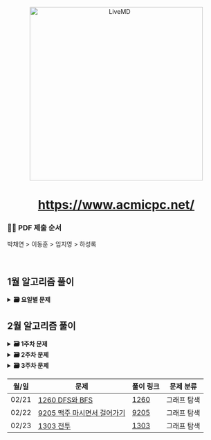 <p align='middle'>
<a href='https://www.acmicpc.net/'><img src='https://user-images.githubusercontent.com/40657327/153372372-9c901899-0b49-4111-bc98-aa0f1f3a2b0e.png' width="400px;" alt="LiveMD" /></a></p>

<h1 align='middle'><a href='https://www.acmicpc.net/'>https://www.acmicpc.net/</a></h1>


###  🙋‍♀️ PDF 제출 순서
박채연 > 이동훈 > 임지영 > 하성록   

<br/>

## 1월 알고리즘 풀이
<details>
  <summary>
    <STRONG>
     🗃 요일별 문제
    </STRONG>
  </summary>
     <br/>
  <div markdown="1">

| 월/일 | 문제                           | 풀이 링크 | 문제 분류 |
| ----------- | ---------------------- | ---------------------- | ------------------------------------|
| 01/25      | [10825_국영수](https://www.acmicpc.net/problem/10825)       | [10825](https://github.com/douzone1/Baekjoon/tree/main/Q_10825)| 정렬 |
| 01/26      | [7795_먹을 것인가 먹힐 것인가](https://www.acmicpc.net/problem/7795)    | [7795](https://github.com/douzone1/Baekjoon/tree/main/Q_7795)| 이분 탐색 |
| 01/27      | [9095_1,2,3 더하기](https://www.acmicpc.net/problem/9095)       | [9095](https://github.com/douzone1/Baekjoon/tree/main/Q_9095)| 다이나믹 프로그래밍 |
| 01/28      | [1157_단어공부](https://www.acmicpc.net/problem/1157)       | [1157](https://github.com/douzone1/Baekjoon/tree/main/Q_1157)| 구현 |
  </div>
  
 </details>


## 2월 알고리즘 풀이
<details>
  <summary>
    <STRONG>
     🗃 1주차 문제
    </STRONG>
  </summary>
     <br/>
  <div markdown="1">

| 월/일 | 문제                           | 풀이 링크 | 문제 분류 |
| ----------- | ---------------------- | ---------------------- | ------------------------------------|
| 01/31      | [2442_별찍기5](https://www.acmicpc.net/problem/2442)       | [2442](https://github.com/douzone1/Baekjoon/tree/main/Q_2442)| 구현 |
| 02/01      | [2443_별찍기6](https://www.acmicpc.net/problem/2443)       | [2443](https://github.com/douzone1/Baekjoon/tree/main/Q_2443)| 구현 |
| 02/02      | [1110_더하기 사이클](https://www.acmicpc.net/problem/1110)    | [1110](https://github.com/douzone1/Baekjoon/tree/main/Q_1110)| 구현 |
| 02/03      | [11725 트리의 부모 찾기](https://www.acmicpc.net/problem/11725)    | [11725](https://github.com/douzone1/Baekjoon/tree/main/Q_11725)| 그래프 탐색 |
| 02/04      | [11399 ATM](https://www.acmicpc.net/problem/11399)    | [11399](https://github.com/douzone1/Baekjoon/tree/main/Q_11399)| 그리디 |
  </div>
  
 </details>
 
 
 <details>
  <summary>
    <STRONG>
     🗃 2주차 문제
    </STRONG>
  </summary>
     <br/>
  <div markdown="1">

| 월/일 | 문제                           | 풀이 링크 | 문제 분류 |
| ----------- | ---------------------- | ---------------------- | ------------------------------------|
| 02/07      | [10546 배부른 마라토너](https://www.acmicpc.net/problem/10546)    | [10546](https://github.com/douzone1/Baekjoon/tree/main/Q_10546)| 해시 |
| 02/08      | [14888 연산자 끼워넣기](https://www.acmicpc.net/problem/14888)    | [14888](https://github.com/douzone1/Baekjoon/tree/main/Q_14888)| 완전 탐색 |
| 02/09      | [1446 지름길](https://www.acmicpc.net/problem/1446)    | [1446](https://github.com/douzone1/Baekjoon/tree/main/Q_1446)| 최단 거리 |
| 02/10      | [17219 비밀번호 찾기](https://www.acmicpc.net/problem/17219)    | [17219](https://github.com/douzone1/Baekjoon/tree/main/Q_17219)| 해시맵 |
| 02/11      | [2470 두 용액](https://www.acmicpc.net/problem/2470)    | [2470](https://github.com/douzone1/Baekjoon/tree/main/Q_2470)| 정렬, 투포인터 |
  </div>
  
 </details>
 
 
  <details>
  <summary>
    <STRONG>
     🗃 3주차 문제
    </STRONG>
  </summary>
     <br/>
  <div markdown="1">

| 월/일 | 문제                           | 풀이 링크 | 문제 분류 |
| ----------- | ---------------------- | ---------------------- | ------------------------------------|
| 02/14      | [2805 나무 자르기](https://www.acmicpc.net/problem/2805)    | [2805](https://github.com/douzone1/Baekjoon/tree/main/Q_2805)| 이진탐색 |
| 02/15      | [11048 이동하기](https://www.acmicpc.net/problem/11048)    | [11048](https://github.com/douzone1/Baekjoon/tree/main/Q_11048)| 다이나믹 프로그래밍 |
| 02/16      | [7576 토마토](https://www.acmicpc.net/problem/7576)    | [7576](https://github.com/douzone1/Baekjoon/tree/main/Q_7576)| 그래프 탐색 |
| 02/17      | [16953 A->B](https://www.acmicpc.net/problem/16953)    | [16953](https://github.com/douzone1/Baekjoon/tree/main/Q_16953)| 그리디 |
| 02/18      | [2002 추월](https://www.acmicpc.net/problem/2002)    | [2002](https://github.com/douzone1/Baekjoon/tree/main/Q_2002)| 해시 |
  </div>
  
 </details>
 
 
| 월/일 | 문제                           | 풀이 링크 | 문제 분류 |
| ----------- | ---------------------- | ---------------------- | ------------------------------------|
| 02/21      | [1260 DFS와 BFS](https://www.acmicpc.net/problem/1260)    | [1260](https://github.com/douzone1/Baekjoon/tree/main/Q_1260)| 그래프 탐색 |
| 02/22      | [9205 맥주 마시면서 걸어가기](https://www.acmicpc.net/problem/9205)    | [9205](https://github.com/douzone1/Baekjoon/tree/main/Q_9205)| 그래프 탐색 |
| 02/23      | [1303 전투](https://www.acmicpc.net/problem/1303)    | [1303](https://github.com/douzone1/Baekjoon/tree/main/Q_1303)| 그래프 탐색 |
